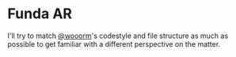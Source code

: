 # Funda AR

I'll try to match [@wooorm](https://github.com/wooorm/dictionary)'s codestyle and file structure as much as possible to get familiar with a different perspective on the matter.

